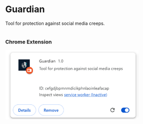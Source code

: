# Guardian
Tool for protection against social media creeps.  
<br>

### Chrome Extension

<p>
  <img src="https://github.com/Shubhi1234567890/Guardian/blob/123cd3b07815ca522d2c0afd2217016fde007209/Screenshot%202025-11-01%20012736.png" width="420">
</p>

